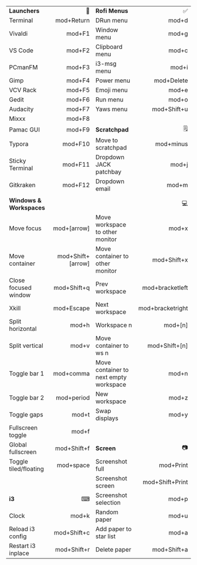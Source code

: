 
|                          |                   |                                        |                  |
| :----------------------- | ----------------: | :------------------------------------- | ---------------: |
| **Launchers**            |                 🚀 | **Rofi Menus**                         |                ✅ |
| Terminal                 |        mod+Return | DRun menu                              |            mod+d |
| Vivaldi                  |            mod+F1 | Window menu                            |            mod+g |
| VS Code                  |            mod+F2 | Clipboard menu                         |            mod+c |
| PCmanFM                  |            mod+F3 | i3-msg menu                            |            mod+i |
| Gimp                     |            mod+F4 | Power menu                             |       mod+Delete |
| VCV Rack                 |            mod+F5 | Emoji menu                             |            mod+e |
| Gedit                    |            mod+F6 | Run menu                               |            mod+o |
| Audacity                 |            mod+F7 | Yaws menu                              |      mod+Shift+u |
| Mixxx                    |            mod+F8 |                                        |                  |
| Pamac GUI                |            mod+F9 | **Scratchpad**                         |                🗒 |
| Typora                   |           mod+F10 | Move to scratchpad                     |        mod+minus |
| Sticky Terminal          |           mod+F11 | Dropdown JACK patchbay                 |            mod+j |
| Gitkraken                |           mod+F12 | Dropdown email                         |            mod+m |
|                          |                   |                                        |                  |
| **Windows & Workspaces** |                   |                                        |                💻 |
| Move focus               |       mod+[arrow] | Move workspace to other monitor        |            mod+x |
| Move container           | mod+Shift+[arrow] | Move container to other monitor        |      mod+Shift+x |
| Close focused window     |       mod+Shift+q | Prev workspace                         |  mod+bracketleft |
| Xkill                    |        mod+Escape | Next workspace                         | mod+bracketright |
| Split horizontal         |             mod+h | Workspace n                            |          mod+[n] |
| Split vertical           |             mod+v | Move container to ws n                 |    mod+Shift+[n] |
| Toggle bar 1             |         mod+comma | Move container to next empty workspace |            mod+n |
| Toggle bar 2             |        mod+period | New workspace                          |            mod+z |
| Toggle gaps              |             mod+t | Swap displays                          |            mod+y |
| Fullscreen toggle        |             mod+f |                                        |                  |
| Global fullscreen        |       mod+Shift+f | **Screen**                             |                📷 |
| Toggle tiled/floating    |         mod+space | Screenshot full                        |        mod+Print |
|                          |                   | Screenshot screen                      |  mod+Shift+Print |
| **i3**                   |                 ⌨| Screenshot selection                   |            mod+p |
| Clock                    |              mod+k| Random paper                           |            mod+u |
| Reload i3 config         |       mod+Shift+c | Add paper to star list                 |            mod+a |
| Restart i3 inplace       |       mod+Shift+r | Delete paper                           |      mod+Shift+a |
